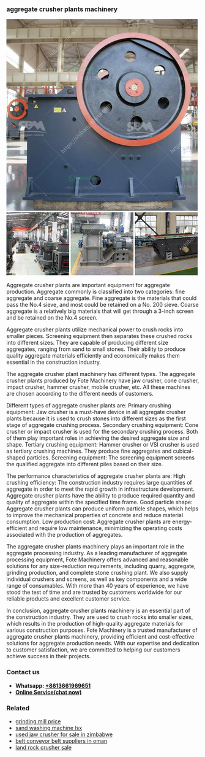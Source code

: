 <h3>aggregate crusher plants machinery</h3><img src='1702259947.jpg' alt=''><p>Aggregate crusher plants are important equipment for aggregate production. Aggregate commonly is classified into two categories: fine aggregate and coarse aggregate. Fine aggregate is the materials that could pass the No.4 sieve, and most could be retained on a No. 200 sieve. Coarse aggregate is a relatively big materials that will get through a 3-inch screen and be retained on the No.4 screen.</p><p>Aggregate crusher plants utilize mechanical power to crush rocks into smaller pieces. Screening equipment then separates these crushed rocks into different sizes. They are capable of producing different size aggregates, ranging from sand to small stones. Their ability to produce quality aggregate materials efficiently and economically makes them essential in the construction industry.</p><p>The aggregate crusher plant machinery has different types. The aggregate crusher plants produced by Fote Machinery have jaw crusher, cone crusher, impact crusher, hammer crusher, mobile crusher, etc. All these machines are chosen according to the different needs of customers.</p><p>Different types of aggregate crusher plants are: Primary crushing equipment: Jaw crusher is a must-have device in all aggregate crusher plants because it is used to crush stones into different sizes as the first stage of aggregate crushing process. Secondary crushing equipment: Cone crusher or impact crusher is used for the secondary crushing process. Both of them play important roles in achieving the desired aggregate size and shape. Tertiary crushing equipment: Hammer crusher or VSI crusher is used as tertiary crushing machines. They produce fine aggregates and cubical-shaped particles. Screening equipment: The screening equipment screens the qualified aggregate into different piles based on their size.</p><p>The performance characteristics of aggregate crusher plants are: High crushing efficiency: The construction industry requires large quantities of aggregate in order to meet the rapid growth in infrastructure development. Aggregate crusher plants have the ability to produce required quantity and quality of aggregate within the specified time frame. Good particle shape: Aggregate crusher plants can produce uniform particle shapes, which helps to improve the mechanical properties of concrete and reduce material consumption. Low production cost: Aggregate crusher plants are energy-efficient and require low maintenance, minimizing the operating costs associated with the production of aggregates.</p><p>The aggregate crusher plants machinery plays an important role in the aggregate processing industry. As a leading manufacturer of aggregate processing equipment, Fote Machinery offers advanced and reasonable solutions for any size-reduction requirements, including quarry, aggregate, grinding production, and complete stone crushing plant. We also supply individual crushers and screens, as well as key components and a wide range of consumables. With more than 40 years of experience, we have stood the test of time and are trusted by customers worldwide for our reliable products and excellent customer service.</p><p>In conclusion, aggregate crusher plants machinery is an essential part of the construction industry. They are used to crush rocks into smaller sizes, which results in the production of high-quality aggregate materials for various construction purposes. Fote Machinery is a trusted manufacturer of aggregate crusher plants machinery, providing efficient and cost-effective solutions for aggregate production needs. With our expertise and dedication to customer satisfaction, we are committed to helping our customers achieve success in their projects.</p><h3>Contact us</h3><ul><li><strong>Whatsapp:&nbsp;<a href="https://wa.me/8613661969651">+8613661969651</a></strong></li><li><a href="https://swt.shibang-china.com/?git&amp;zhl&amp;aggregate crusher plants machinery"><strong>Online Service(chat now)</strong></a></li></ul><h3>Related</h3><ul><li><a href='grinding mill price.md'>grinding mill price</a></li><li><a href='sand washing machine lsx.md'>sand washing machine lsx</a></li><li><a href='used jaw crusher for sale in zimbabwe.md'>used jaw crusher for sale in zimbabwe</a></li><li><a href='belt conveyor belt suppliers in oman.md'>belt conveyor belt suppliers in oman</a></li><li><a href='land rock crusher sale.md'>land rock crusher sale</a></li></ul>